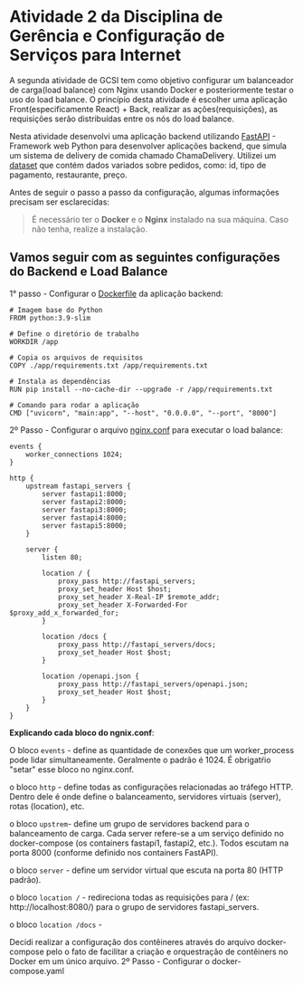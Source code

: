 # Atividade 2 da Disciplina de Gerência e Configuração de Serviços para Internet 
A segunda atividade de GCSI tem como objetivo configurar um balanceador de carga(load balance) com Nginx usando Docker e posteriormente testar o uso do load balance. O princípio desta atividade é escolher uma aplicação Front(especificamente React) + Back, realizar as ações(requisições), as requisições serão distribuídas entre os nós do load balance. 

Nesta atividade desenvolvi uma aplicação backend utilizando [FastAPI](https://fastapi.tiangolo.com/) - Framework web Python para desenvolver aplicações backend, que simula um sistema de delivery de comida chamado ChamaDelivery. Utilizei um [dataset](/app/pedidos_delivery.json) que contém dados variados sobre pedidos, como: id, tipo de pagamento, restaurante, preço. 

Antes de seguir o passo a passo da configuração, algumas informações precisam ser esclarecidas: 
> É necessário ter o **Docker** e o **Nginx** instalado na sua máquina. Caso não tenha, realize a instalação. 

## Vamos seguir com as seguintes configurações do Backend e Load Balance

1° passo - Configurar o [Dockerfile](/Dockerfile) da aplicação backend:
```
# Imagem base do Python
FROM python:3.9-slim

# Define o diretório de trabalho
WORKDIR /app

# Copia os arquivos de requisitos
COPY ./app/requirements.txt /app/requirements.txt

# Instala as dependências
RUN pip install --no-cache-dir --upgrade -r /app/requirements.txt

# Comando para rodar a aplicação
CMD ["uvicorn", "main:app", "--host", "0.0.0.0", "--port", "8000"]
```

2º Passo - Configurar o arquivo [nginx.conf](/nginx/nginx.conf) para executar o load balance:
```
events {
    worker_connections 1024;
}

http {
    upstream fastapi_servers {
        server fastapi1:8000;
        server fastapi2:8000;
        server fastapi3:8000;
        server fastapi4:8000;
        server fastapi5:8000;
    }

    server {
        listen 80;
        
        location / {
            proxy_pass http://fastapi_servers;
            proxy_set_header Host $host;
            proxy_set_header X-Real-IP $remote_addr;
            proxy_set_header X-Forwarded-For $proxy_add_x_forwarded_for;
        }

        location /docs {
            proxy_pass http://fastapi_servers/docs;
            proxy_set_header Host $host;
        }

        location /openapi.json {
            proxy_pass http://fastapi_servers/openapi.json;
            proxy_set_header Host $host;
        }
    }
}
```
**Explicando cada bloco do ngnix.conf**:

O bloco `events` - define as quantidade de conexões que um worker_process pode lidar simultaneamente. Geralmente o padrão é 1024. É obrigatŕio "setar" esse bloco no nginx.conf.

o bloco `http` - define todas as configurações relacionadas ao tráfego HTTP. Dentro dele é onde define o balanceamento, servidores virtuais (server), rotas (location), etc.

o bloco `upstrem`- define um grupo de servidores backend para o balanceamento de carga. Cada server refere-se a um serviço definido no docker-compose (os containers fastapi1, fastapi2, etc.).
Todos escutam na porta 8000 (conforme definido nos containers FastAPI).

o bloco `server` - define um servidor virtual que escuta na porta 80 (HTTP padrão).

o bloco `location /` - redireciona todas as requisições para / (ex: http://localhost:8080/) para o grupo de servidores fastapi_servers. 

o bloco `location /docs` - 




Decidi realizar a configuração dos contêineres através do arquivo docker-compose pelo o fato de facilitar a criação e orquestração de contêiners no Docker em um único arquivo. 
2º Passo - Configurar o docker-compose.yaml